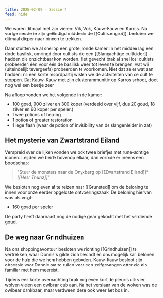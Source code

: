 ```yaml
---
title: 2025-02-09 - Sessie 4
feed: hide
---
```



We waren ditmaal met zijn vieren: Vik, Vok, Kauw-Kauw en Karros. Na vorige sessie te zijn geëindigd middenin de [[Cultistengrot]], besloten we ditmaal dieper naar binnen te trekken. 

Daar stuitten we al snel op een grote, ronde kamer. In het midden lag een dode basilisk, omringd door cultists die een [[Slangachtige cultleider]] hadden die onzichtbaar kon worden. Het gevecht brak al snel los: cultists probeerden één voor één de basilisk weer tot leven te brengen, wat wij (uiteindelijk tevergeefs) probeerden te voorkomen. Niet dat ze er wat aan hadden: na een korte moordpartij wisten we de activiteiten van de cult te stoppen. Dat Kauw-Kauw met zijn clusterammunitie op Karros schoot, doet nog wel een beetje zeer.

Na afloop vonden we het volgende in de kamer:

- 100 goud, 900 zilver en 300 koper (verdeeld over vijf, dus 20 goud, 18 zilver en 60 koper per speler.)
- Twee potions of healing
- 1 potion of greater restoration
- 1 lege flash (waar de potion of invisibility van de slangenleider in zat)

## Het mysterie van Zwartstrand Eiland

Verspreid over de lijken vonden we ook twee briefjes met rune-achtige iconen. Legden we beide bovenop elkaar, dan vormde er ineens een boodschap: 

> "Stuur de monsters naar de Onyxberg op [[Zwartstrand Eiland]]*
> *[[Heer Thunz]]"*

We besloten nog even af te reizen naar [[Grunsted]] om de beloning te innen voor onze eerder opgeloste ontvoeringszaak. De beloning hiervan was als volgt:

- 160 goud per speler

De party heeft daarnaast nog de nodige gear gekocht met het verdiende goud.
## De weg naar Grindhuizen

Na ons shoppingavontuur besloten we richting [[Grindhuizen]] te vertrekken, waar Donnie's gilde zich bevindt en ons mogelijk kan belonen voor de hulp die we hem hebben geboden. Kauw-Kauw besloot zijn obsessie voor Donnie om te ruilen voor een zelfgevangen otter die als familiar met hem meereist.

Tijdens een korte overnachting brak nog even kort de pleuris uit: vier wolven vielen een owlbear cub aan. Na het verslaan van de wolven was de owlbear dankbaar, maar verdween deze ook weer het bos in.